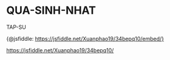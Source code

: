 # QUA-SINH-NHAT
TAP-SU

{@jsfiddle: https://jsfiddle.net/Xuanphao19/34bepq10/embed/}

https://jsfiddle.net/Xuanphao19/34bepq10/
<script async src="//jsfiddle.net/Xuanphao19/34bepq10/embed/"></script>
